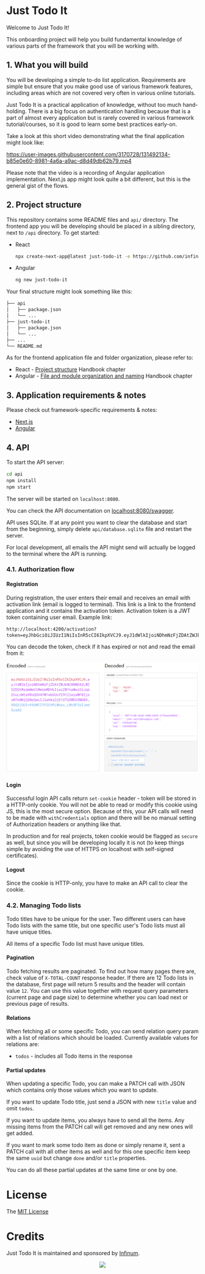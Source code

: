 # Just Todo It

Welcome to Just Todo It!

This onboarding project will help you build fundamental knowledge of various parts of the framework that you will be working with.

## 1. What you will build

You will be developing a simple to-do list application. Requirements are simple but ensure that you make good use of various framework features, including areas which are not covered very often in various online tutorials.

Just Todo It is a practical application of knowledge, without too much hand-holding. There is a big focus on authentication handling because that is a part of almost every application but is rarely covered in various framework tutorial/courses, so it is good to learn some best practices early-on.

Take a look at this short video demonstrating what the final application might look like:

https://user-images.githubusercontent.com/3170728/131492134-b85e0e60-8981-4a6a-a9ac-d8d49db62b79.mp4

Please note that the video is a recording of Angular application implementation. Next.js app might look quite a bit different, but this is the general gist of the flows.

## 2. Project structure

This repository contains some README files and `api/` directory. The frontend app you will be developing should be placed in a sibling directory, next to `/api` directory. To get started:

  - React
    ```bash
    npx create-next-app@latest just-todo-it -e https://github.com/infinum/JS-React-Example/tree/onboarding-starter --use-npm
    ```
  - Angular
    ```bash
    ng new just-todo-it
    ```

Your final structure might look something like this:

```
├── api
│   ├── package.json
│   └── ...
├── just-todo-it
│   ├── package.json
│   └── ...
├── ...
└── README.md
```

As for the frontend application file and folder organization, please refer to:

  - React - [Project structure](https://infinum.com/handbook/frontend/react/project-structure) Handbook chapter
  - Angular - [File and module organization and naming](https://infinum.com/handbook/books/frontend/angular/angular-guidelines-and-best-practices/file-and-module-organization-and-naming) Handbook chapter

## 3. Application requirements & notes

Please check out framework-specific requirements & notes:
- [Next.js](./Nextjs.md)
- [Angular](./Angular.md)

## 4. API

To start the API server:

```bash
cd api
npm install
npm start
```

The server will be started on `localhost:8080`.

You can check the API documentation on [localhost:8080/swagger](http://localhost:8080/swagger).

API uses SQLite. If at any point you want to clear the database and start from the beginning, simply delete `api/database.sqlite` file and restart the server.

For local development, all emails the API might send will actually be logged to the terminal where the API is running.

### 4.1. Authorization flow

#### Registration

During registration, the user enters their email and receives an email with activation link (email is logged to terminal). This link is a link to the frontend application and it contains the activation token. Activation token is a JWT token containing user email. Example link:

```
http://localhost:4200/activation?token=eyJhbGciOiJIUzI1NiIsInR5cCI6IkpXVCJ9.eyJ1dWlkIjoiNDhmNzFjZDAtZWJkNC00NDA2LWI5ZDQtMzdmNmVlMmUwMDVkIiwiZW1haWwiOiJqb2huLnNtaXRoQGV4YW1wbGUuY29tIiwiaWF0IjoxNTk0NjQ2NzQwLCJleHAiOjE1OTQ5MDU5NDB9.X0QXlQU3rK8dMCIYFGCHPLWbex_LWh8FfpIJmdOya4Q
```

You can decode the token, check if it has expired or not and read the email from it:

![Decoded JWT activation token](./.assets/other/activation-token.png)

#### Login

Successful login API calls return `set-cookie` header - token will be stored in a HTTP-only cookie. You will not be able to read or modify this cookie using JS, this is the most secure option. Because of this, your API calls will need to be made with `withCredentials` option and there will be no manual setting of Authorization headers or anything like that.

In production and for real projects, token cookie would be flagged as `secure` as well, but since you will be developing locally it is not (to keep things simple by avoiding the use of HTTPS on localhost with self-signed certificates).

#### Logout

Since the cookie is HTTP-only, you have to make an API call to clear the cookie.

### 4.2. Managing Todo lists

Todo titles have to be unique for the user. Two different users can have Todo lists with the same title, but one specific user's Todo lists must all have unique titles.

All items of a specific Todo list must have unique titles.

#### Pagination

Todo fetching results are paginated. To find out how many pages there are, check value of `X-TOTAL-COUNT` response header. If there are 12 Todo lists in the database, first page will return 5 results and the header will contain value `12`. You can use this value together with request query parameters (current page and page size) to determine whether you can load next or previous page of results.

#### Relations

When fetching all or some specific Todo, you can send relation query param with a list of relations which should be loaded. Currently available values for relations are:

- `todos` - includes all Todo items in the response

#### Partial updates

When updating a specific Todo, you can make a PATCH call with JSON which contains only those values which you want to update.

If you want to update Todo title, just send a JSON with new `title` value and omit `todos`.

If you want to update items, you always have to send all the items. Any missing items from the PATCH call will get removed and any new ones will get added.

If you want to mark some todo item as done or simply rename it, sent a PATCH call with all other items as well and for this one specific item keep the same `uuid` but change `done` and/or `title` properties.

You can do all these partial updates at the same time or one by one.

# License

The [MIT License](LICENSE)

# Credits

Just Todo It is maintained and sponsored by
[Infinum](https://www.infinum.com).

<p align="center">
  <a href='https://infinum.com'>
    <picture>
        <source srcset="https://assets.infinum.com/brand/logo/static/white.svg" media="(prefers-color-scheme: dark)">
        <img src="https://assets.infinum.com/brand/logo/static/default.svg">
    </picture>
  </a>
</p>
